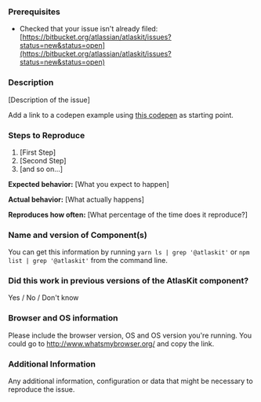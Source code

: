 ### Prerequisites

* Checked that your issue isn't already filed: [https://bitbucket.org/atlassian/atlaskit/issues?status=new&status=open](https://bitbucket.org/atlassian/atlaskit/issues?status=new&status=open)

### Description

[Description of the issue]

Add a link to a codepen example using [this codepen](http://go.atlassian.com/ak-codepen) as starting point.

### Steps to Reproduce

1. [First Step]
2. [Second Step]
3. [and so on...]

**Expected behavior:** [What you expect to happen]

**Actual behavior:** [What actually happens]

**Reproduces how often:** [What percentage of the time does it reproduce?]

### Name and version of Component(s)

You can get this information by running `yarn ls | grep '@atlaskit'` or `npm list | grep '@atlaskit'` from the command line. 

### Did this work in previous versions of the AtlasKit component?

Yes / No / Don't know

### Browser and OS information

Please include the browser version, OS and OS version you're running. You could go to http://www.whatsmybrowser.org/ and copy the link.

### Additional Information

Any additional information, configuration or data that might be necessary to reproduce the issue.
